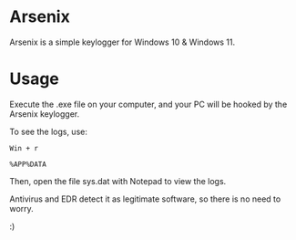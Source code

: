 # Arsenix

Arsenix is a simple keylogger for Windows 10 & Windows 11.

# Usage

Execute the .exe file on your computer, and your PC will be hooked by the Arsenix keylogger.

To see the logs, use:

``
Win + r
``

``
%APP%DATA
``

Then, open the file sys.dat with Notepad to view the logs.

Antivirus and EDR detect it as legitimate software, so there is no need to worry.

:)
